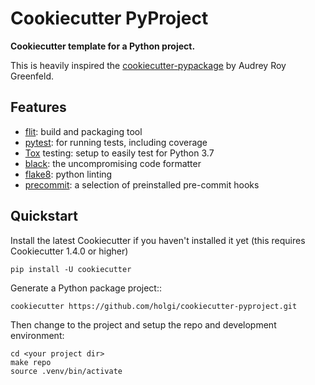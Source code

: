 Cookiecutter PyProject
======================

**Cookiecutter template for a Python project.**

This is heavily inspired the [cookiecutter-pypackage][coopy] by Audrey Roy Greenfeld.


Features
--------

* [flit][flit]: build and packaging tool
* [pytest][pytest]: for running tests, including coverage
* [Tox][tox] testing: setup to easily test for Python 3.7
* [black][black]: the uncompromising code formatter
* [flake8][flake8]: python linting
* [precommit][preco]: a selection of preinstalled pre-commit hooks


Quickstart
----------

Install the latest Cookiecutter if you haven't installed it yet (this requires
Cookiecutter 1.4.0 or higher)

    pip install -U cookiecutter

Generate a Python package project::

    cookiecutter https://github.com/holgi/cookiecutter-pyproject.git

Then change to the project and setup the repo and development environment:

    cd <your project dir>
    make repo
    source .venv/bin/activate


[coopy]: https://github.com/audreyr/cookiecutter-pypackage/
[flit]: https://flit.readthedocs.io/
[pytest]: https://docs.pytest.org/
[tox]: https://tox.readthedocs.io/
[black]: https://black.readthedocs.io/
[flake8]: https://flake8.pycqa.org/
[preco]: https://pre-commit.com